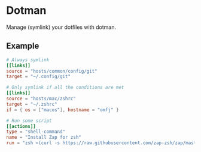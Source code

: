 # Dotman

Manage (symlink) your dotfiles with dotman.

## Example

```toml
# Always symlink
[[links]]
source = "hosts/common/config/git"
target = "~/.config/git"

# Only symlink if all the conditions are met
[[links]]
source = "hosts/mac/zshrc"
target = "~/.zshrc"
if = { os = ["macos"], hostname = "omfj" }

# Run some script
[[actions]]
type = "shell-command"
name = "Install Zap for zsh"
run = "zsh <(curl -s https://raw.githubusercontent.com/zap-zsh/zap/master/install.zsh) --branch release-v1"
```
